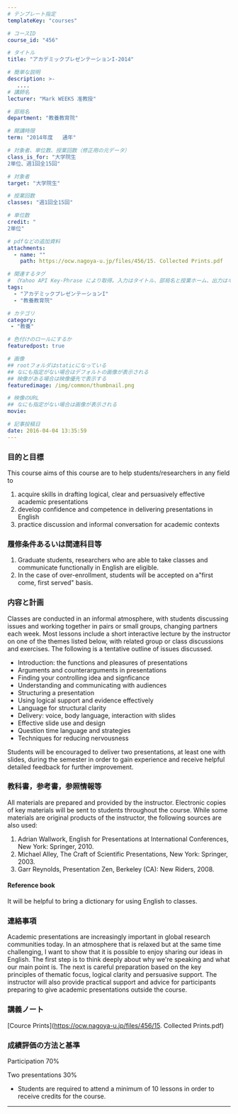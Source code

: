 ```yaml
---
# テンプレート指定
templateKey: "courses"

# コースID
course_id: "456"

# タイトル
title: "アカデミックプレゼンテーションI-2014"

# 簡単な説明
description: >-
   ....
# 講師名
lecturer: "Mark WEEKS 准教授"

# 部局名
department: "教養教育院"

# 開講時限
term: "2014年度	通年"

# 対象者、単位数、授業回数（修正用の元データ）
class_is_for: "大学院生
2単位、週1回全15回"

# 対象者
target: "大学院生"

# 授業回数
classes: "週1回全15回"

# 単位数
credit: "
2単位"

# pdfなどの追加資料
attachments:
  - name: "" 
    path: https://ocw.nagoya-u.jp/files/456/15. Collected Prints.pdf

# 関連するタグ
# （Yahoo API Key-Phrase により取得。入力はタイトル、部局名と授業ホーム、出力はキーフレーズ（tags））
tags:
  - "アカデミックプレゼンテーションI"
  - "教養教育院"

# カテゴリ
category:
 - "教養"

# 色付けのロールにするか
featuredpost: true

# 画像
## rootフォルダはstaticになっている
## なにも指定がない場合はデフォルトの画像が表示される
## 映像がある場合は映像優先で表示する
featuredimage: /img/common/thumbnail.png

# 映像のURL
## なにも指定がない場合は画像が表示される
movie: 

# 記事投稿日
date: 2016-04-04 13:35:59
---
```


### 目的と目標

This course aims of this course are to help students/researchers in any field to

1. acquire skills in drafting logical, clear and persuasively effective academic presentations
2. develop confidence and competence in delivering presentations in English
3. practice discussion and informal conversation for academic contexts








### 履修条件あるいは関連科目等

1. Graduate students, researchers who are able to take classes and communicate functionally in English are eligible.
2. In the case of over-enrollment, students will be accepted on a"first come, first served" basis.

### 内容と計画

Classes are conducted in an informal atmosphere, with students discussing issues and working together in pairs or small groups, changing partners each week. Most lessons include a short interactive lecture by the instructor on one of the themes listed below, with related group or class discussions and exercises. The following is a tentative outline of issues discussed.

* Introduction: the functions and pleasures of presentations
* Arguments and counterarguments in presentations
* Finding your controlling idea and signficance
* Understanding and communicating with audiences
* Structuring a presentation
* Using logical support and evidence effectively
* Language for structural clarity
* Delivery: voice, body language, interaction with slides
* Effective slide use and design
* Question time language and strategies
* Techniques for reducing nervousness

Students will be encouraged to deliver two presentations, at least one with slides, during the semester in order to gain experience and receive helpful detailed feedback for further improvement.

### 教科書，参考書，参照情報等

All materials are prepared and provided by the instructor. Electronic copies of key materials will be sent to students throughout the course. While some materials are original products of the instructor, the following sources are also used:

1. Adrian Wallwork, English for Presentations at International Conferences, New York: Springer, 2010.
2. Michael Alley, The Craft of Scientific Presentations, New York: Springer, 2003.
3. Garr Reynolds, Presentation Zen, Berkeley (CA): New Riders, 2008.

#### Reference book

It will be helpful to bring a dictionary for using English to classes.

### 連絡事項

Academic presentations are increasingly important in global research communities today. In an atmosphere that is relaxed but at the same time challenging, I want to show that it is possible to enjoy sharing our ideas in English. The first step is to think deeply about why we're speaking and what our main point is. The next is careful preparation based on the key principles of thematic focus, logical clarity and persuasive support. The instructor will also provide practical support and advice for participants preparing to give academic presentations outside the course.





### 講義ノート

[Cource Prints](https://ocw.nagoya-u.jp/files/456/15. Collected Prints.pdf) 





### 成績評価の方法と基準

Participation 70%

Two presentations 30%

* Students are required to attend a minimum of 10 lessons in order to receive credits for the course.





-----